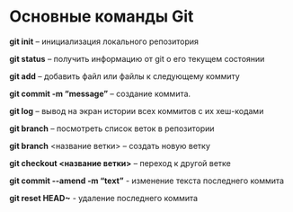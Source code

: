 # Основные команды Git

**git init** – инициализация локального репозитория

**git status** – получить информацию от git о его текущем состоянии

**git add** – добавить файл или файлы к следующему коммиту

**git commit -m “message”** – создание коммита.

**git log** – вывод на экран истории всех коммитов с их хеш-кодами

**git branch** – посмотреть список веток в репозитории

**git branch** <название ветки> – создать новую ветку

**git checkout <название ветки>** – переход к другой ветке

**git commit --amend -m “text”** - изменение текста последнего коммита
	
**git reset HEAD~** - удаление последнего коммита

